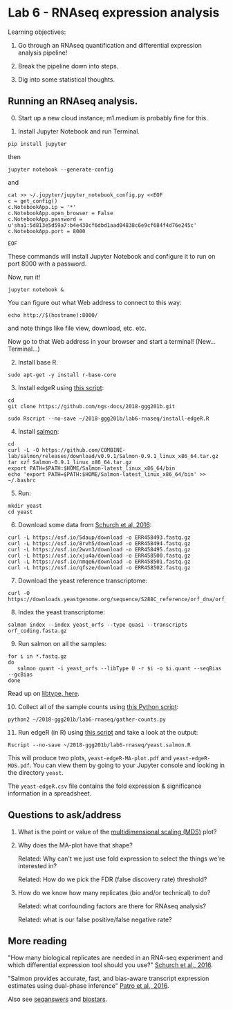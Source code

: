 # Lab 6 - RNAseq expression analysis

Learning objectives:

1. Go through an RNAseq quantification and differential expression analysis pipeline!

2. Break the pipeline down into steps.

3. Dig into some statistical thoughts.

## Running an RNAseq analysis.

0. Start up a new cloud instance; m1.medium is probably fine for this.

1. Install Jupyter Notebook and run Terminal.

```
pip install jupyter
```

then

```
jupyter notebook --generate-config
```

and

```
cat >> ~/.jupyter/jupyter_notebook_config.py <<EOF
c = get_config()
c.NotebookApp.ip = '*'
c.NotebookApp.open_browser = False
c.NotebookApp.password = u'sha1:5d813e5d59a7:b4e430cf6dbd1aad04838c6e9cf684f4d76e245c'
c.NotebookApp.port = 8000

EOF
```

These commands will install Jupyter Notebook and configure it to run on
port 8000 with a password.

Now, run it!

```
jupyter notebook &
```

You can figure out what Web address to connect to this way:
```
echo http://$(hostname):8000/
```

and note things like file view, download, etc. etc.

Now go to that Web address in your browser and start a terminal!
(New... Terminal...)


2. Install base R.

```
sudo apt-get -y install r-base-core
```

3. Install edgeR using [this script](https://github.com/ngs-docs/2018-ggg201b/blob/master/lab6-rnaseq/install-edgeR.R):

```
cd
git clone https://github.com/ngs-docs/2018-ggg201b.git

sudo Rscript --no-save ~/2018-ggg201b/lab6-rnaseq/install-edgeR.R
```

4. Install [salmon](https://salmon.readthedocs.io):

```
cd
curl -L -O https://github.com/COMBINE-lab/salmon/releases/download/v0.9.1/Salmon-0.9.1_linux_x86_64.tar.gz
tar xzf Salmon-0.9.1_linux_x86_64.tar.gz
export PATH=$PATH:$HOME/Salmon-latest_linux_x86_64/bin
echo 'export PATH=$PATH:$HOME/Salmon-latest_linux_x86_64/bin' >> ~/.bashrc
```

5. Run:

```
mkdir yeast
cd yeast
```

6. Download some data from [Schurch et al, 2016](https://www.ncbi.nlm.nih.gov/pmc/articles/PMC4878611/):

```
curl -L https://osf.io/5daup/download -o ERR458493.fastq.gz
curl -L https://osf.io/8rvh5/download -o ERR458494.fastq.gz
curl -L https://osf.io/2wvn3/download -o ERR458495.fastq.gz
curl -L https://osf.io/xju4a/download -o ERR458500.fastq.gz
curl -L https://osf.io/nmqe6/download -o ERR458501.fastq.gz
curl -L https://osf.io/qfsze/download -o ERR458502.fastq.gz
```

7. Download the yeast reference transcriptome:

```
curl -O https://downloads.yeastgenome.org/sequence/S288C_reference/orf_dna/orf_coding.fasta.gz
```

8. Index the yeast transcriptome:

```
salmon index --index yeast_orfs --type quasi --transcripts orf_coding.fasta.gz
```

9. Run salmon on all the samples:

```
for i in *.fastq.gz
do
   salmon quant -i yeast_orfs --libType U -r $i -o $i.quant --seqBias --gcBias
done
```

Read up on [libtype, here](https://salmon.readthedocs.io/en/latest/salmon.html#what-s-this-libtype).

10. Collect all of the sample counts using [this Python script](https://github.com/ngs-docs/2018-ggg201b/blob/master/lab6-rnaseq/gather-counts.py):

```
python2 ~/2018-ggg201b/lab6-rnaseq/gather-counts.py
```

11. Run edgeR (in R) using [this script](https://github.com/ngs-docs/2018-ggg201b/blob/master/lab6-rnaseq/yeast.salmon.R) and take a look at the output:

```
Rscript --no-save ~/2018-ggg201b/lab6-rnaseq/yeast.salmon.R
```

This will produce two plots, `yeast-edgeR-MA-plot.pdf` and
`yeast-edgeR-MDS.pdf`. You can view them by going to your Jupyter
console and looking in the directory `yeast`.

 The `yeast-edgeR.csv` file contains the fold expression & significance information in a spreadsheet.

## Questions to ask/address

1. What is the point or value of the [multidimensional scaling (MDS)](https://en.wikipedia.org/wiki/Multidimensional_scaling) plot?

2. Why does the MA-plot have that shape?

   Related: Why can't we just use fold expression to select the things we're interested in?

   Related: How do we pick the FDR (false discovery rate) threshold?

3. How do we know how many replicates (bio and/or technical) to do?

   Related: what confounding factors are there for RNAseq analysis?

   Related: what is our false positive/false negative rate?

## More reading

"How many biological replicates are needed in an RNA-seq experiment and which differential expression tool should you use?" [Schurch et al., 2016](http://rnajournal.cshlp.org/content/22/6/839).

"Salmon provides accurate, fast, and bias-aware transcript expression estimates using dual-phase inference" [Patro et al., 2016](http://biorxiv.org/content/early/2016/08/30/021592).

Also see [seqanswers](http://seqanswers.com/) and [biostars](https://www.biostars.org/).
